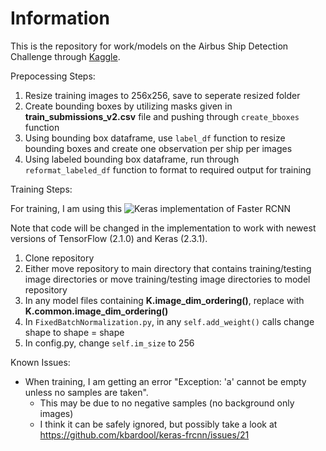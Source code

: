 # Information

This is the repository for work/models on the Airbus Ship Detection Challenge through [Kaggle](https://www.kaggle.com/c/airbus-ship-detection/overview).

Prepocessing Steps:

1. Resize training images to 256x256, save to seperate resized folder
2. Create bounding boxes by utilizing masks given in **train_submissions_v2.csv** file and pushing through `create_bboxes` function
3. Using bounding box dataframe, use `label_df` function to resize bounding boxes and create one observation per ship per images
4. Using labeled bounding box dataframe, run through `reformat_labeled_df` function to format to required output for training

Training Steps:

For training, I am using this ![Keras implementation of Faster RCNN](https://github.com/kbardool/keras-frcnn)

Note that code will be changed in the implementation to work with newest versions of TensorFlow (2.1.0) and Keras (2.3.1).

1. Clone repository
2. Either move repository to main directory that contains training/testing image directories or move training/testing image directories to model repository
3. In any model files containing **K.image_dim_ordering()**, replace with **K.common.image_dim_ordering()**
4. In `FixedBatchNormalization.py`, in any `self.add_weight()` calls change shape to shape = shape
5. In config.py, change `self.im_size` to 256

Known Issues:

- When training, I am getting an error "Exception: 'a' cannot be empty unless no samples are taken".
	- This may be due to no negative samples (no background only images)
	- I think it can be safely ignored, but possibly take a look at https://github.com/kbardool/keras-frcnn/issues/21